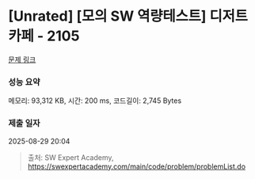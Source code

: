 # [Unrated] [모의 SW 역량테스트] 디저트 카페 - 2105 

[문제 링크](https://swexpertacademy.com/main/code/problem/problemDetail.do?contestProbId=AV5VwAr6APYDFAWu) 

### 성능 요약

메모리: 93,312 KB, 시간: 200 ms, 코드길이: 2,745 Bytes

### 제출 일자

2025-08-29 20:04



> 출처: SW Expert Academy, https://swexpertacademy.com/main/code/problem/problemList.do